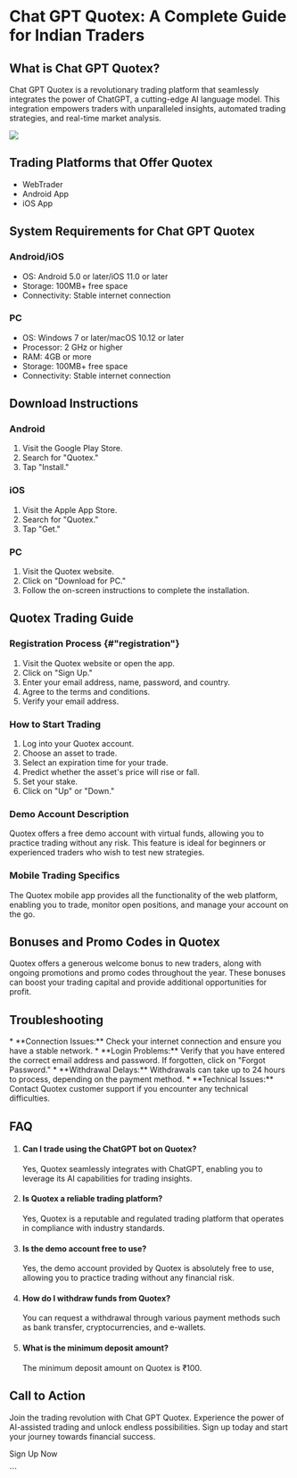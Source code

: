 # Chat GPT Quotex: A Complete Guide for Indian Traders

## What is Chat GPT Quotex?

Chat GPT Quotex is a revolutionary trading platform that seamlessly
integrates the power of ChatGPT, a cutting-edge AI language model. This
integration empowers traders with unparalleled insights, automated
trading strategies, and real-time market analysis.

[![](https://static.quotex.io/files/4_en/300_250.jpg)](https://traff.sbs/brokerqxlid)

## Trading Platforms that Offer Quotex

-   WebTrader
-   Android App
-   iOS App

## System Requirements for Chat GPT Quotex

### Android/iOS

-   OS: Android 5.0 or later/iOS 11.0 or later
-   Storage: 100MB+ free space
-   Connectivity: Stable internet connection

### PC

-   OS: Windows 7 or later/macOS 10.12 or later
-   Processor: 2 GHz or higher
-   RAM: 4GB or more
-   Storage: 100MB+ free space
-   Connectivity: Stable internet connection

## Download Instructions

### Android

1.  Visit the Google Play Store.
2.  Search for "Quotex."
3.  Tap "Install."

### iOS

1.  Visit the Apple App Store.
2.  Search for "Quotex."
3.  Tap "Get."

### PC

1.  Visit the Quotex website.
2.  Click on "Download for PC."
3.  Follow the on-screen instructions to complete the installation.

## Quotex Trading Guide

### Registration Process {#"registration"}

1.  Visit the Quotex website or open the app.
2.  Click on "Sign Up."
3.  Enter your email address, name, password, and country.
4.  Agree to the terms and conditions.
5.  Verify your email address.

### How to Start Trading

1.  Log into your Quotex account.
2.  Choose an asset to trade.
3.  Select an expiration time for your trade.
4.  Predict whether the asset\'s price will rise or fall.
5.  Set your stake.
6.  Click on "Up" or "Down."

### Demo Account Description

Quotex offers a free demo account with virtual funds, allowing you to
practice trading without any risk. This feature is ideal for beginners
or experienced traders who wish to test new strategies.

### Mobile Trading Specifics

The Quotex mobile app provides all the functionality of the web
platform, enabling you to trade, monitor open positions, and manage your
account on the go.

## Bonuses and Promo Codes in Quotex

Quotex offers a generous welcome bonus to new traders, along with
ongoing promotions and promo codes throughout the year. These bonuses
can boost your trading capital and provide additional opportunities for
profit.

## Troubleshooting

\* \*\*Connection Issues:\*\* Check your internet connection and ensure
you have a stable network. \* \*\*Login Problems:\*\* Verify that you
have entered the correct email address and password. If forgotten, click
on "Forgot Password." \* \*\*Withdrawal Delays:\*\* Withdrawals
can take up to 24 hours to process, depending on the payment method. \*
\*\*Technical Issues:\*\* Contact Quotex customer support if you
encounter any technical difficulties.

## FAQ

1.  #### Can I trade using the ChatGPT bot on Quotex?

    Yes, Quotex seamlessly integrates with ChatGPT, enabling you to
    leverage its AI capabilities for trading insights.

2.  #### Is Quotex a reliable trading platform?

    Yes, Quotex is a reputable and regulated trading platform that
    operates in compliance with industry standards.

3.  #### Is the demo account free to use?

    Yes, the demo account provided by Quotex is absolutely free to use,
    allowing you to practice trading without any financial risk.

4.  #### How do I withdraw funds from Quotex?

    You can request a withdrawal through various payment methods such as
    bank transfer, cryptocurrencies, and e-wallets.

5.  #### What is the minimum deposit amount?

    The minimum deposit amount on Quotex is ₹100.

## Call to Action

Join the trading revolution with Chat GPT Quotex. Experience the power
of AI-assisted trading and unlock endless possibilities. Sign up today
and start your journey towards financial success.

Sign Up Now

\`\`\`

